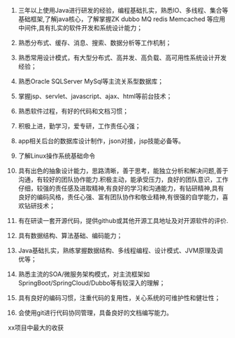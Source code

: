 1. 三年以上使用Java进行研发的经验，编程基础扎实，熟悉IO、多线程、集合等基础框架,了解java核心，了解掌握ZK dubbo MQ  redis Memcached 等应用中间件,具有扎实的软件开发和系统设计能力；

2. 熟悉分布式、缓存、消息、搜索、数据分析等工作机制；

3. 熟悉常用设计模式，有大型分布式、高并发、高负载、高可用性系统设计开发经验；

4. 熟悉Oracle SQLServer MySql等主流关系型数据库；

5. 掌握jsp、servlet、javascript、ajax、html等前台技术；

6. 熟悉软件过程，有好的代码和文档习惯；

7. 积极上进，勤学习，爱专研，工作责任心强；

8. app相关后台的数据库设计制作，json对接，jsp技能必备等。

9. 了解Linux操作系统基础命令

10. 具有出色的抽象设计能力，思路清晰，善于思考，能独立分析和解决问题,善于沟通，有较好的团队协作能力.积极主动，能承受压力，良好的团队意识，工作仔细，较强的责任感及进取精神,有良好的学习和沟通能力，有钻研精神,具有良好的编码风格，责任心强、富有团队协作和敬业精神,有很强的自学能力，喜欢钻研技术；

11. 有在研读一套开源代码，提供github或其他开源工具地址及对开源软件的评价.

12. 具有数据结构、算法基础、编码能力；

13. Java基础扎实，熟练掌握数据结构、多线程编程、设计模式、JVM原理及调优等； 

14. 熟悉主流的SOA/微服务架构模式，对主流框架如SpringBoot/SpringCloud/Dubbo等有较深入的理解； 

15. 具有良好的编码习惯，注重代码的复用性，关心系统的可维护性和健壮性；

16. 会使用git进行代码协同管理，具备良好的文档编写能力。


xx项目中最大的收获
